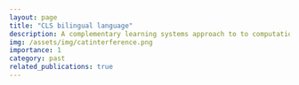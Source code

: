 ```yaml
---
layout: page
title: "CLS bilingual language"
description: A complementary learning systems approach to to computational modelling of bilingual language learning
img: /assets/img/catinterference.png
importance: 1
category: past
related_publications: true
---
```

